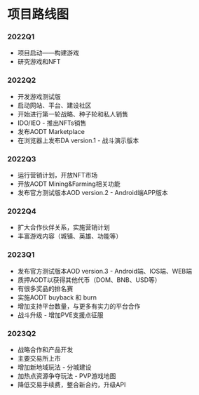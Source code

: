 # 项目路线图


### 2022Q1	
* 项目启动——构建游戏
* 研究游戏和NFT
	
	
### 2022Q2
* 开发游戏测试版
* 启动网站、平台、建设社区
* 开始进行第一轮战略、种子轮和私人销售
* IDO/IEO - 推出NFTs销售
* 发布AODT Marketplace
* 在浏览器上发布DA version.1 - 战斗演示版本
	
	
### 2022Q3	
* 运行营销计划，开放NFT市场
* 开放AODT Mining&Farming相关功能
* 发布官方测试版本AOD version.2 - Android端APP版本
	
	
### 2022Q4	
* 扩大合作伙伴关系，实施营销计划
* 丰富游戏内容（城镇、英雄、功能等）
	
	
### 2023Q1	
* 发布官方测试版本AOD version.3 - Android端、IOS端、WEB端
* 质押AODT以获得其他代币（DOM、BNB、USD等）
* 有很多奖品的排名赛
* 实施AODT buyback 和 burn
* 增加支持平台数量，与更多有实力的平台合作
* 战斗升级 - 增加PVE支援点征服
	
	
### 2023Q2	
* 战略合作和产品开发
* 主要交易所上市
* 增加新地域玩法 - 分城建设
* 加热点资源争夺玩法 - PVP游戏地图
* 降低交易手续费，整合新合约，升级API
	

